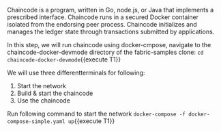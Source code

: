 
Chaincode is a program, written in Go, node.js, or Java that implements a prescribed interface. Chaincode runs in a secured Docker container isolated from the endorsing peer process. Chaincode initializes and manages the ledger state through transactions submitted by applications.


In this step, we will run chaincode using docker-cmpose, navigate to the chaincode-docker-devmode directory of the fabric-samples clone:
`cd chaincode-docker-devmode`{{execute T1}}

We will use three differentterminals for following:
1. Start the network
2. Build & start the chaincode
3. Use the chaincode

Run following command to start the network
`docker-compose -f docker-compose-simple.yaml up`{{execute T1}}